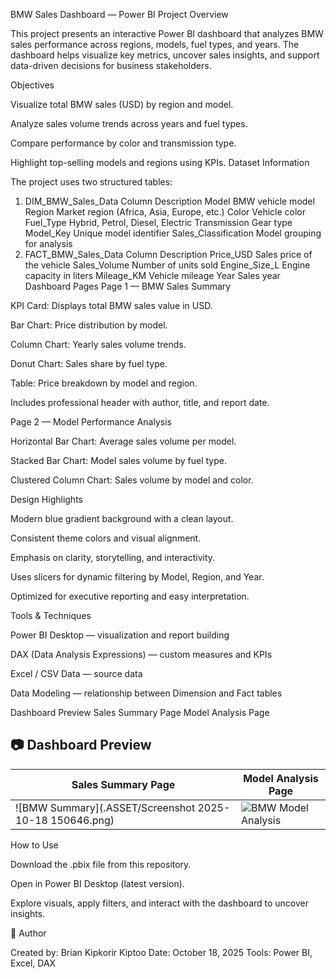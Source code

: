 BMW Sales Dashboard — Power BI Project
Overview

This project presents an interactive Power BI dashboard that analyzes BMW sales performance across regions, models, fuel types, and years.
The dashboard helps visualize key metrics, uncover sales insights, and support data-driven decisions for business stakeholders.

Objectives

Visualize total BMW sales (USD) by region and model.

Analyze sales volume trends across years and fuel types.

Compare performance by color and transmission type.

Highlight top-selling models and regions using KPIs.
Dataset Information

The project uses two structured tables:

1. DIM_BMW_Sales_Data
Column	Description
Model	BMW vehicle model
Region	Market region (Africa, Asia, Europe, etc.)
Color	Vehicle color
Fuel_Type	Hybrid, Petrol, Diesel, Electric
Transmission	Gear type
Model_Key	Unique model identifier
Sales_Classification	Model grouping for analysis
2. FACT_BMW_Sales_Data
Column	Description
Price_USD	Sales price of the vehicle
Sales_Volume	Number of units sold
Engine_Size_L	Engine capacity in liters
Mileage_KM	Vehicle mileage
Year	Sales year
Dashboard Pages
Page 1 — BMW Sales Summary

KPI Card: Displays total BMW sales value in USD.

Bar Chart: Price distribution by model.

Column Chart: Yearly sales volume trends.

Donut Chart: Sales share by fuel type.

Table: Price breakdown by model and region.

Includes professional header with author, title, and report date.

Page 2 — Model Performance Analysis

Horizontal Bar Chart: Average sales volume per model.

Stacked Bar Chart: Model sales volume by fuel type.

Clustered Column Chart: Sales volume by model and color.

Design Highlights

Modern blue gradient background with a clean layout.

Consistent theme colors and visual alignment.

Emphasis on clarity, storytelling, and interactivity.

Uses slicers for dynamic filtering by Model, Region, and Year.

Optimized for executive reporting and easy interpretation.

Tools & Techniques

Power BI Desktop — visualization and report building

DAX (Data Analysis Expressions) — custom measures and KPIs

Excel / CSV Data — source data

Data Modeling — relationship between Dimension and Fact tables

Dashboard Preview
Sales Summary Page	Model Analysis Page
## 📷 Dashboard Preview

| Sales Summary Page | Model Analysis Page |
|---------------------|---------------------|
| ![BMW Summary](.ASSET/Screenshot 2025-10-18 150646.png) | ![BMW Model Analysis](./Screenshot%202025-10-18%20150719.png) |

	
How to Use

Download the .pbix file from this repository.

Open in Power BI Desktop (latest version).

Explore visuals, apply filters, and interact with the dashboard to uncover insights.

👤 Author

Created by: Brian Kipkorir Kiptoo
Date: October 18, 2025
Tools: Power BI, Excel, DAX

